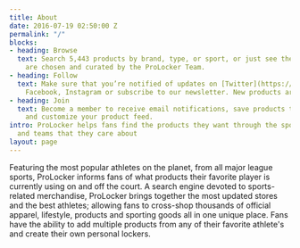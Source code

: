 ```yaml
---
title: About
date: 2016-07-19 02:50:00 Z
permalink: "/"
blocks:
- heading: Browse
  text: Search 5,443 products by brand, type, or sport, or just see the latest. Products
    are chosen and curated by the ProLocker Team.
- heading: Follow
  text: Make sure that you’re notified of updates on [Twitter](https://twitter.com/prolocker1),
    Facebook, Instagram or subscribe to our newsletter. New products are added daily.
- heading: Join
  text: Become a member to receive email notifications, save products to lockers,
    and customize your product feed.
intro: ProLocker helps fans find the products they want through the sports, athletes
  and teams that they care about
layout: page
---
```


Featuring the most popular athletes on the planet, from all major league sports, ProLocker informs fans of what products their favorite player is currently using on and off the court. A search engine devoted to sports-related merchandise, ProLocker brings together the most updated stores and the best athletes; allowing fans to cross-shop thousands of official apparel, lifestyle, products and sporting goods all in one unique place. Fans have the ability to add multiple products from any of their favorite athlete's and create their own personal lockers.
